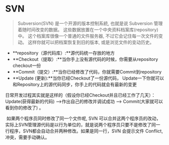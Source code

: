 # SVN

> Subversion(SVN) 是一个开源的版本控制系統, 也就是说 Subversion 管理着随时间改变的数据。 这些数据放置在一个中央资料档案库(repository) 中。 这个档案库很像一个普通的文件服务器, 不过它会记住每一次文件的变动。 这样你就可以把档案恢复到旧的版本, 或是浏览文件的变动历史。

- **repository（源代码库）:**源代码统一存放的地方
- **Checkout（提取）:**当你手上没有源代码的时候，你需要从repository checkout一份
- **Commit（提交）:**当你已经修改了代码，你就需要Commit到repository
- **Update (更新):**当你已经Checkout了一份源代码， Update一下你就可以和Repository上的源代码同步，你手上的代码就会有最新的变更

​       日常开发过程其实就是这样的（假设你已经Checkout并且已经工作了几天）：Update(获得最新的代码) -->作出自己的修改并调试成功 --> Commit(大家就可以看到你的修改了) 。

​       如果两个程序员同时修改了同一个文件呢, SVN 可以合并这两个程序员的改动，实际上SVN管理源代码是以行为单位的，就是说两个程序员只要不是修改了同一行程序，SVN都会自动合并两种修改。如果是同一行，SVN 会提示文件 Conflict, 冲突，需要手动确认。

